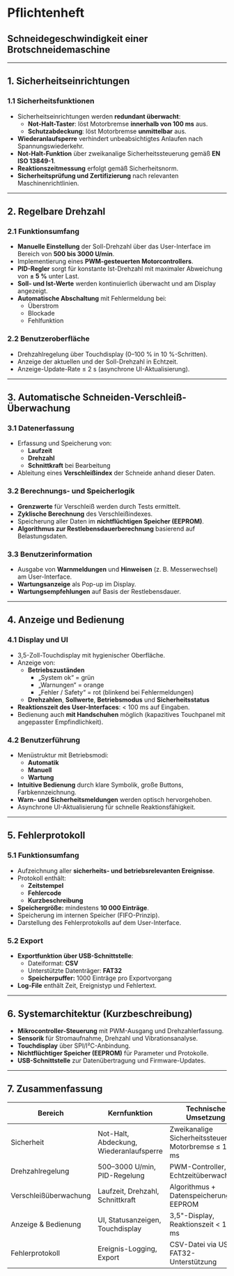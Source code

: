 # Pflichtenheft  
## Schneidegeschwindigkeit einer Brotschneidemaschine

---

## 1. Sicherheitseinrichtungen

### 1.1 Sicherheitsfunktionen
- Sicherheitseinrichtungen werden **redundant überwacht**:
  - **Not-Halt-Taster**: löst Motorbremse **innerhalb von 100 ms** aus.
  - **Schutzabdeckung**: löst Motorbremse **unmittelbar** aus.
- **Wiederanlaufsperre** verhindert unbeabsichtigtes Anlaufen nach Spannungswiederkehr.
- **Not-Halt-Funktion** über zweikanalige Sicherheitssteuerung gemäß **EN ISO 13849-1**.
- **Reaktionszeitmessung** erfolgt gemäß Sicherheitsnorm.
- **Sicherheitsprüfung und Zertifizierung** nach relevanten Maschinenrichtlinien.

---

## 2. Regelbare Drehzahl

### 2.1 Funktionsumfang
- **Manuelle Einstellung** der Soll-Drehzahl über das User-Interface im Bereich von **500 bis 3000 U/min**.
- Implementierung eines **PWM-gesteuerten Motorcontrollers**.
- **PID-Regler** sorgt für konstante Ist-Drehzahl mit maximaler Abweichung von **± 5 %** unter Last.
- **Soll- und Ist-Werte** werden kontinuierlich überwacht und am Display angezeigt.
- **Automatische Abschaltung** mit Fehlermeldung bei:
  - Überstrom  
  - Blockade  
  - Fehlfunktion

### 2.2 Benutzeroberfläche
- Drehzahlregelung über Touchdisplay (0–100 % in 10 %-Schritten).
- Anzeige der aktuellen und der Soll-Drehzahl in Echtzeit.
- Anzeige-Update-Rate ≤ 2 s (asynchrone UI-Aktualisierung).

---

## 3. Automatische Schneiden-Verschleiß-Überwachung

### 3.1 Datenerfassung
- Erfassung und Speicherung von:
  - **Laufzeit**
  - **Drehzahl**
  - **Schnittkraft** bei Bearbeitung
- Ableitung eines **Verschleißindex** der Schneide anhand dieser Daten.

### 3.2 Berechnungs- und Speicherlogik
- **Grenzwerte** für Verschleiß werden durch Tests ermittelt.
- **Zyklische Berechnung** des Verschleißindexes.
- Speicherung aller Daten im **nichtflüchtigen Speicher (EEPROM)**.
- **Algorithmus zur Restlebensdauerberechnung** basierend auf Belastungsdaten.

### 3.3 Benutzerinformation
- Ausgabe von **Warnmeldungen** und **Hinweisen** (z. B. Messerwechsel) am User-Interface.
- **Wartungsanzeige** als Pop-up im Display.
- **Wartungsempfehlungen** auf Basis der Restlebensdauer.

---

## 4. Anzeige und Bedienung

### 4.1 Display und UI
- 3,5-Zoll-Touchdisplay mit hygienischer Oberfläche.
- Anzeige von:
  - **Betriebszuständen**  
    - „System ok“ = grün  
    - „Warnungen“ = orange  
    - „Fehler / Safety“ = rot (blinkend bei Fehlermeldungen)  
  - **Drehzahlen**, **Sollwerte**, **Betriebsmodus** und **Sicherheitsstatus**
- **Reaktionszeit des User-Interfaces**: < 100 ms auf Eingaben.
- Bedienung auch **mit Handschuhen** möglich (kapazitives Touchpanel mit angepasster Empfindlichkeit).

### 4.2 Benutzerführung
- Menüstruktur mit Betriebsmodi:
  - **Automatik**
  - **Manuell**
  - **Wartung**
- **Intuitive Bedienung** durch klare Symbolik, große Buttons, Farbkennzeichnung.
- **Warn- und Sicherheitsmeldungen** werden optisch hervorgehoben.
- Asynchrone UI-Aktualisierung für schnelle Reaktionsfähigkeit.

---

## 5. Fehlerprotokoll

### 5.1 Funktionsumfang
- Aufzeichnung aller **sicherheits- und betriebsrelevanten Ereignisse**.
- Protokoll enthält:
  - **Zeitstempel**
  - **Fehlercode**
  - **Kurzbeschreibung**
- **Speichergröße:** mindestens **10 000 Einträge**.
- Speicherung im internen Speicher (FIFO-Prinzip).
- Darstellung des Fehlerprotokolls auf dem User-Interface.

### 5.2 Export
- **Exportfunktion über USB-Schnittstelle**:
  - Dateiformat: **CSV**
  - Unterstützte Datenträger: **FAT32**
  - **Speicherpuffer:** 1000 Einträge pro Exportvorgang
- **Log-File** enthält Zeit, Ereignistyp und Fehlertext.

---

## 6. Systemarchitektur (Kurzbeschreibung)

- **Mikrocontroller-Steuerung** mit PWM-Ausgang und Drehzahlerfassung.
- **Sensorik** für Stromaufnahme, Drehzahl und Vibrationsanalyse.
- **Touchdisplay** über SPI/I²C-Anbindung.
- **Nichtflüchtiger Speicher (EEPROM)** für Parameter und Protokolle.
- **USB-Schnittstelle** zur Datenübertragung und Firmware-Updates.

---

## 7. Zusammenfassung

| Bereich | Kernfunktion | Technische Umsetzung |
|----------|---------------|----------------------|
| Sicherheit | Not-Halt, Abdeckung, Wiederanlaufsperre | Zweikanalige Sicherheitssteuerung, Motorbremse ≤ 100 ms |
| Drehzahlregelung | 500–3000 U/min, PID-Regelung | PWM-Controller, Echtzeitüberwachung |
| Verschleißüberwachung | Laufzeit, Drehzahl, Schnittkraft | Algorithmus + Datenspeicherung im EEPROM |
| Anzeige & Bedienung | UI, Statusanzeigen, Touchdisplay | 3,5"-Display, Reaktionszeit < 100 ms |
| Fehlerprotokoll | Ereignis-Logging, Export | CSV-Datei via USB, FAT32-Unterstützung |
